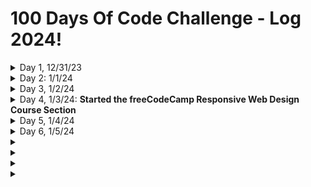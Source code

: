 # 100 Days Of Code Challenge - Log 2024!

<details>
<summary>Day 1, 12/31/23</summary>

Kicked off with beginning to study a comprehensive guide to Django. Interspersed with a new Google Cloud Skills boost introduction learning path.
Later I'll begin the Learn React by building a Mortgage Calculator project. 
Happy New Year from the pacific NW everyone!<br>
Links to material:
1. [Mastering Django, a comprehensive guide from beginners to advanced](https://medium.com/@shaikhrayyan123/mastering-django-now-a-comprehensive-guide-from-beginner-to-advanced-5108cbe894b0)
2. [Learn React by building a mortgage Calculator project](https://www.freecodecamp.org/news/react-mortgage-calculator-tutorial-for-beginners/)
</details>

<details>
<summary>Day 2: 1/1/24</summary>

- Further reading course on Django
- Started the freeCodeCamp TypeScript full course for beginners tutorial, which is amazing to code along with!<br>
[Learn TypeScript](https://www.youtube.com/watch?v=30LWjhZzg50)
</details>

<details>
<summary>Day 3, 1/2/24</summary>

- Time for a refresher on Loop Concepts and Types in JS
- Continuing to code along with freeCodeCamp TypeScript full course tutorial: section on intro to Types/Docs, & Type Inference 
</details>

<details>
<summary>Day 4, 1/3/24: <b>Started the freeCodeCamp Responsive Web Design Course Section</b></summary>

The log from here on out will mostly be filled with these course modules as I work towards each curriculum certificate!

[freeCodeCamp Curriculum](https://www.freecodecamp.org/learn/)
- Completed Learn CSS by Building a Set of Colored Markers.<br>
  _Always love doing CSS refreshers to keep up to date with my understanding of all the various ways to shade, shadow & color_
- Moving on to continue with freeCodeCamp Typescript tutorial for the rest of the afternoon.


</details>

<details>
<summary>Day 5, 1/4/24 </summary>
  Completed<br>

- Learn HTML by building a cat photo app
- Learn basic CSS by building a cafe menu
- Moving over to continuing to code along with TypeScript Full course tutorial 
</details>

<details>
<summary>Day 6,  1/5/24</summary>
Completed<br>

- Registration Form
- Survey Form
- CSS Box model Rothko painting
- Moving on to continue coding along with TypeScript Full Tutorial. 
</details>

<details>
<summary></summary>
<br>

</details>

<details>
<summary></summary>
<br>

</details>

<details>
<summary></summary>
<br>

</details>

<details>
<summary></summary>
<br>

</details>

